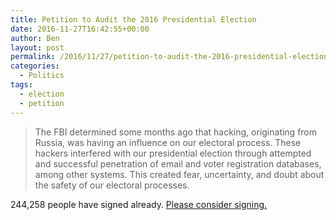 ```yaml
---
title: Petition to Audit the 2016 Presidential Election
date: 2016-11-27T16:42:55+00:00
author: Ben
layout: post
permalink: /2016/11/27/petition-to-audit-the-2016-presidential-election/
categories:
  - Politics
tags:
  - election
  - petition
---
```

> The FBI determined some months ago that hacking, originating from Russia, was having an influence on our electoral process. These hackers interfered with our presidential election through attempted and successful penetration of email and voter registration databases, among other systems. This created fear, uncertainty, and doubt about the safety of our electoral processes. 

244,258 people have signed already. [Please consider signing.](https://www.change.org/p/demand-an-audit-of-the-2016-presidential-election?recruiter=8585549&utm_source=share_petition&utm_medium=copylink)